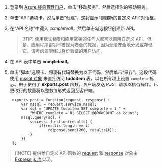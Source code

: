 

1. 登录到 [Azure 经典管理门户](https://manage.windowsazure.cn/)，单击“移动服务”，然后选择你的移动服务。

2. 单击“API”选项卡，然后单击“创建”。这将显示“创建新的自定义 API”对话框。

3. 在“API 名称”中键入 _completeall_，然后单击勾选按钮创建新 API。

	> [!TIP] 使用默认权限和应用密钥的任何人都可以调用自定义 API。但是，应用程序密钥不被视为安全的凭据，因为无法安全地分发或存储它。请考虑仅限经过身份验证的用户访问。

4. 在 API 表中单击 **completeall**。

5. 单击“脚本”选项卡、将现有代码替换为以下代码，然后单击“保存”。这段代码使用 [mssql 对象] 来直接访问 **todoitem** 表，以在所有项上设置 `complete` 标志。由于使用了 **exports.post** 函数，客户端发送 POST 请求以执行操作。已更改行的数量将以整数值形式返回至客户端。

		exports.post = function(request, response) {
			var mssql = request.service.mssql;
			var sql = "UPDATE todoitem SET complete = 1 " + 
                "WHERE complete = 0; SELECT @@ROWCOUNT as count";
			mssql.query(sql, {
				success: function(results) {			
					if(results.length == 1)							
						response.send(200, results[0]);			
				}
			})
		};

> [!NOTE] 提供给自定义 API 函数的 [request](http://msdn.microsoft.com/zh-cn/library/windowsazure/jj554218.aspx) 和 [response](http://msdn.microsoft.com/zh-cn/library/windowsazure/dn303373.aspx) 对象由 [Express.js 库](http://go.microsoft.com/fwlink/p/?LinkId=309046)实现。

<!-- Anchors. -->

<!-- Images. -->

<!-- URLs. -->

[mssql 对象]: http://msdn.microsoft.com/zh-cn/library/windowsazure/jj554212.aspx

<!---HONumber=Mooncake_0118_2016-->